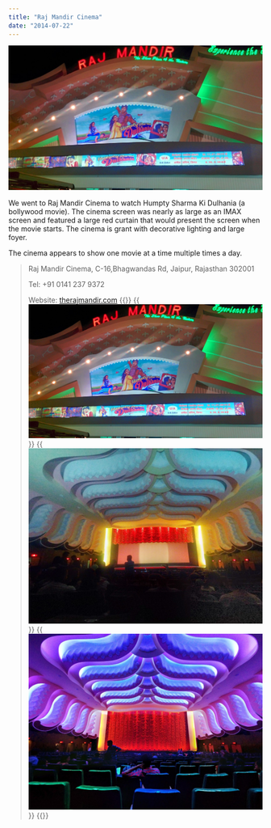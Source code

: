 ```yaml
---
title: "Raj Mandir Cinema"
date: "2014-07-22"
---
```


![IMG_20140722_210813](images/IMG_20140722_210813-1024x583.jpg)

We went to Raj Mandir Cinema to watch Humpty Sharma Ki Dulhania (a bollywood movie). The cinema screen was nearly as large as an IMAX screen and featured a large red curtain that would present the screen when the movie starts. The cinema is grant with decorative lighting and large foyer.

The cinema appears to show one movie at a time multiple times a day.



> Raj Mandir Cinema, C-16,Bhagwandas Rd, Jaipur, Rajasthan 302001
> 
> Tel: +91 0141 237 9372
> 
> Website: [therajmandir.com](http://therajmandir.com/)
{{<gallery>}}
  {{<img src="images/IMG_20140722_210813.jpg" title="Raj Mandir movie poster. ">}}
  {{<img src="images/PANO_20140722_182856.jpg" title="curtain reveal">}}
  {{<img src="images/PANO_20140722_194219.jpg" title="Grand lighting">}}
{{</gallery>}}
